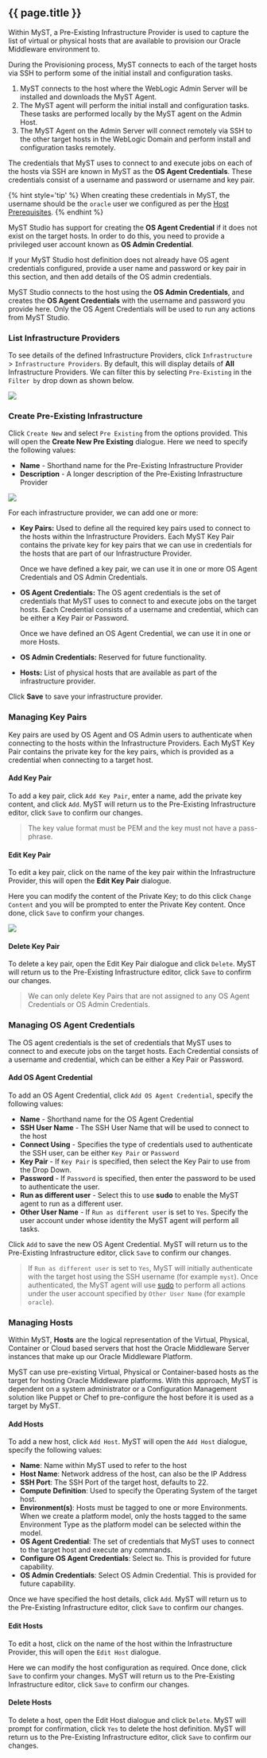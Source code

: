 ## {{ page.title }}

Within MyST, a Pre-Existing Infrastructure Provider is used to capture the list of virtual or physical hosts that are available to provision our Oracle Middleware environment to. 

During the Provisioning process, MyST connects to each of the target hosts via SSH to perform some of the initial install and configuration tasks. 

1. MyST connects to the host where the WebLogic Admin Server will be installed and downloads the MyST Agent.
2. The MyST agent will perform the initial install and configuration tasks. These tasks are performed locally by the MyST agent on the Admin Host.
3. The MyST Agent on the Admin Server will connect remotely via SSH to the other target hosts in the WebLogic Domain and perform install and configuration tasks remotely.

The credentials that MyST uses to connect to and execute jobs on each of the hosts via SSH are known in MyST as the **OS Agent Credentials**. These credentials consist of a username and password or username and key pair. 

{% hint style='tip' %}
When creating these credentials in MyST, the username should be the `oracle` user we configured as per the [Host Prerequisites](/infrastructure/providers/hosts/README.md).
{% endhint %}

MyST Studio has support for creating the **OS Agent Credential** if it does not exist on the target hosts. In order to do this, you need to provide a privileged user account known as **OS Admin Credential**. 

If your MyST Studio host definition does not already have OS agent credentials configured, provide a user name and password or key pair in this section, and then add details of the OS admin credentials. 

MyST Studio connects to the host using the **OS Admin Credentials**, and creates the **OS Agent Credentials** with the username and password you provide here. Only the OS Agent Credentials will be used to run any actions from MyST Studio.

### List Infrastructure Providers
To see details of the defined Infrastructure Providers, click  `Infrastructure` > `Infrastructure Providers`. By default, this will display details of **All** Infrastructure Providers. We can filter this by selecting `Pre-Existing` in the `Filter by` drop down as shown below.

![](img/PreExistingInfraList.png)

### Create Pre-Existing Infrastructure
Click `Create New` and select `Pre Existing` from the options provided. This will open the **Create New Pre Existing** dialogue. Here we need to specify the following values:

* **Name** - Shorthand name for the Pre-Existing Infrastructure Provider
* **Description** - A longer description of the Pre-Existing Infrastructure Provider

![](img/PreExistingInfraAdd.png)

For each infrastructure provider, we can add one or more:

* **Key Pairs:** Used to define all the required key pairs used to connect to the hosts within the Infrastructure Providers. Each MyST Key Pair contains the private key for key pairs that we can use in credentials for the hosts that are part of our Infrastructure Provider.  

  Once we have defined a key pair, we can use it in one or more OS Agent Credentials and OS Admin Credentials.

* **OS Agent Credentials:**  The OS agent credentials is the set of credentials that MyST uses to connect to and execute jobs on the target hosts. Each Credential consists of a username and credential, which can be either a Key Pair or Password.

    Once we have defined an OS Agent Credential, we can use it in one or more Hosts.

* **OS Admin Credentials:** Reserved for future functionality.

* **Hosts:** List of physical hosts that are available as part of the infrastructure provider. 


Click **Save** to save your infrastructure provider.

### Managing Key Pairs
Key pairs are used by OS Agent and OS Admin users to authenticate when connecting to the hosts within the Infrastructure Providers. Each MyST Key Pair contains the private key for the key pairs, which is provided as a credential when connecting to a target host. 

#### Add Key Pair
To add a key pair, click `Add Key Pair`, enter a name, add the private key content, and click `Add`. MyST will return us to the Pre-Existing Infrastructure editor, click `Save` to confirm our changes.

> The key value format must be PEM and the key must not have a pass-phrase.

#### Edit Key Pair
To edit a key pair, click on the name of the key pair within the Infrastructure Provider, this will open the **Edit Key Pair** dialogue.

Here you can modify the content of the Private Key; to do this click `Change Content` and you will be prompted to enter the Private Key content. Once done, click `Save` to confirm your changes.

![](img/KeyPairEdit.png)

#### Delete Key Pair
To delete a key pair, open the Edit Key Pair dialogue and click `Delete`. MyST will return us to the Pre-Existing Infrastructure editor, click `Save` to confirm our changes.

> We can only delete Key Pairs that are not assigned to any OS Agent Credentials or OS Admin Credentials.

### Managing OS Agent Credentials
The OS agent credentials is the set of credentials that MyST uses to connect to and execute jobs on the target hosts. Each Credential consists of a username and credential, which can be either a Key Pair or Password.

#### Add OS Agent Credential
To add an OS Agent Credential, click `Add OS Agent Credential`, specify the following values:

* **Name** - Shorthand name for the OS Agent Credential
* **SSH User Name** - The SSH User Name that will be used to connect to the host
* **Connect Using** - Specifies the type of credentials used to authenticate the SSH user, can be  either `Key Pair` or `Password`
* **Key Pair** - If `Key Pair` is specified, then select the Key Pair to use from the Drop Down.
* **Password** - If `Password` is specified, then enter the password to be used to authenticate the user.
* **Run as different user** - Select this to use **sudo** to enable the MyST agent to run as a different user.
* **Other User Name** - If `Run as different user` is set to `Yes`. Specify the user account under whose identity the MyST agent will perform all tasks.

Click `Add` to save the new OS Agent Credential. MyST will return us to the Pre-Existing Infrastructure editor, click `Save` to confirm our changes.

> If `Run as different user` is set to `Yes`, MyST will initially authenticate with the target host using the SSH username (for example `myst`). Once authenticated, the MyST agent will use [sudo](https://en.wikipedia.org/wiki/Sudo) to perform all actions under the user account specified by `Other User Name` (for example `oracle`).

### Managing Hosts
Within MyST, **Hosts** are the logical representation of the Virtual, Physical, Container or Cloud based servers that host the Oracle Middleware Server instances that make up our Oracle Middleware Platform.

MyST can use pre-existing Virtual, Physical or Container-based hosts as the target for hosting Oracle Middleware platforms. With this approach, MyST is dependent on a system administrator or a Configuration Management solution like Puppet or Chef to pre-configure the host before it is used as a target by MyST.

#### Add Hosts
To add a new host, click `Add Host`. MyST will open the `Add Host` dialogue, specify the following values:
* **Name**: Name within MyST used to refer to the host
* **Host Name**: Network address of the host, can also be the IP Address
* **SSH Port**: The SSH Port of the target host, defaults to 22.
* **Compute Definition**: Used to specify the Operating System of the target host.
* **Environment(s)**: Hosts must be tagged to one or more Environments. When we create a platform model, only the hosts tagged to the same  Environment Type as the platform model can be selected within the model.
* **OS Agent Credential**: The set of credentials that MyST uses to connect to the target host and execute any commands.
* **Configure OS Agent Credentials**: Select `No`. This is provided for future capability.
* **OS Admin Credentials**: Select OS Admin Credential. This is provided for future capability.

Once we have specified the host details, click `Add`. MyST will return us to the Pre-Existing Infrastructure editor, click `Save` to confirm our changes.

#### Edit Hosts
To edit a host, click on the name of the host within the Infrastructure Provider, this will open the `Edit Host` dialogue.

Here we can modify the host configuration as required. Once done, click `Save` to confirm your changes. MyST will return us to the Pre-Existing Infrastructure editor, click `Save` to confirm our changes.

#### Delete Hosts
To delete a host, open the Edit Host dialogue and click `Delete`. MyST will prompt for confirmation, click `Yes` to delete the host definition. MyST will return us to the Pre-Existing Infrastructure editor, click `Save` to confirm our changes.












